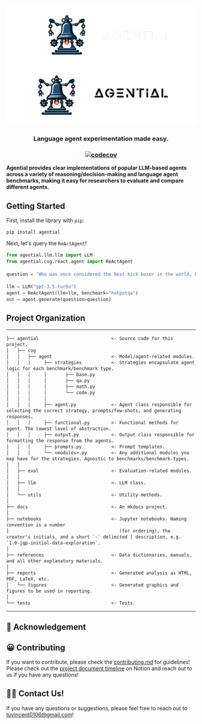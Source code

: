 
<h3 align="center">
  <img
    src="https://raw.githubusercontent.com/agential-ai/.github/main/profile/banner_dark.svg#gh-dark-mode-only"
  />
  <img
    src="https://raw.githubusercontent.com/agential-ai/.github/main/profile/banner_light.svg#gh-light-mode-only"
  />
</h3>


<h3 align="center">Language agent experimentation made easy.</h3>

<h3 align="center">

[![codecov](https://codecov.io/gh/agential-ai/agential/branch/main/graph/badge.svg)](https://codecov.io/gh/agential-ai/agential)
</h3>

**Agential provides clear implementations of popular LLM-based agents across a variety of reasoning/decision-making and language agent benchmarks, making it easy for researchers to evaluate and compare different agents.**

## Getting Started 

First, install the library with `pip`:

```
pip install agential
```

Next, let's query the `ReActAgent`!

```python
from agential.llm.llm import LLM
from agential.cog.react.agent import ReActAgent

question = 'Who was once considered the best kick boxer in the world, however he has been involved in a number of controversies relating to his "unsportsmanlike conducts" in the sport and crimes of violence outside of the ring?'

llm = LLM("gpt-3.5-turbo")
agent = ReActAgent(llm=llm, benchmark="hotpotqa")
out = agent.generate(question=question)
```


## Project Organization

------------

    ├── agential                           <- Source code for this project.
    │   ├── cog   
    │   │   ├── agent                      <- Model/agent-related modules.
    │   │   │     ├── strategies           <- Strategies encapsulate agent logic for each benchmark/benchmark type.
    │   │   │     │       ├── base.py  
    │   │   │     │       ├── qa.py
    │   │   │     │       ├── math.py
    │   │   │     │       └── code.py
    │   │   │     │
    │   │   │     ├── agent.py             <- Agent class responsible for selecting the correct strategy, prompts/few-shots, and generating responses.
    │   │   │     ├── functional.py        <- Functional methods for agent. The lowest level of abstraction.
    │   │   │     ├── output.py            <- Output class responsible for formatting the response from the agents.
    │   │   │     ├── prompts.py           <- Prompt templates.
    │   │   │     └── <modules>.py         <- Any additional modules you may have for the strategies. Agnostic to benchmarks/benchmark-types.
    │   │
    │   ├── eval                           <- Evaluation-related modules.
    │   │
    │   ├── llm                            <- LLM class.
    │   │
    │   └── utils                          <- Utility methods.
    │       
    ├── docs                               <- An mkdocs project.
    │
    ├── notebooks                          <- Jupyter notebooks. Naming convention is a number 
    │                                         (for ordering), the creator's initials, and a short `-` delimited │ description, e.g. `1.0-jqp-initial-data-exploration`.
    │  
    ├── references                         <- Data dictionaries, manuals, and all other explanatory materials.
    │
    ├── reports                            <- Generated analysis as HTML, PDF, LaTeX, etc.
    │   └── figures                        <- Generated graphics and figures to be used in reporting.
    │
    └── tests                              <- Tests.

---------

## 🙏 Acknowledgement

## 😀 Contributing

If you want to contribute, please check the [contributing.md](https://github.com/alckasoc/agential/blob/main/CONTRIBUTING.md) for guidelines!
Please check out the [project document timeline](https://equatorial-jobaria-9ad.notion.site/Project-Lifecycle-Management-70d65e9a76eb4c86b6aed007f717aa41?pvs=4) on Notion and reach out to us if you have any questions!

## 😶‍🌫️ Contact Us!

If you have any questions or suggestions, please feel free to reach out to tuvincent0106@gmail.com!